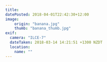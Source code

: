 ```yaml
---
title: 
datePosted: 2018-04-01T22:42:30+12:00
image: 
    origin: "banana.jpg"
    thumb: "banana_thumb.jpg"
exif:
  camera: "ILCE-7"
  dateTaken: 2018-03-14 14:21:51 +1300 NZDT
  location:
    name: ""
---
```



	